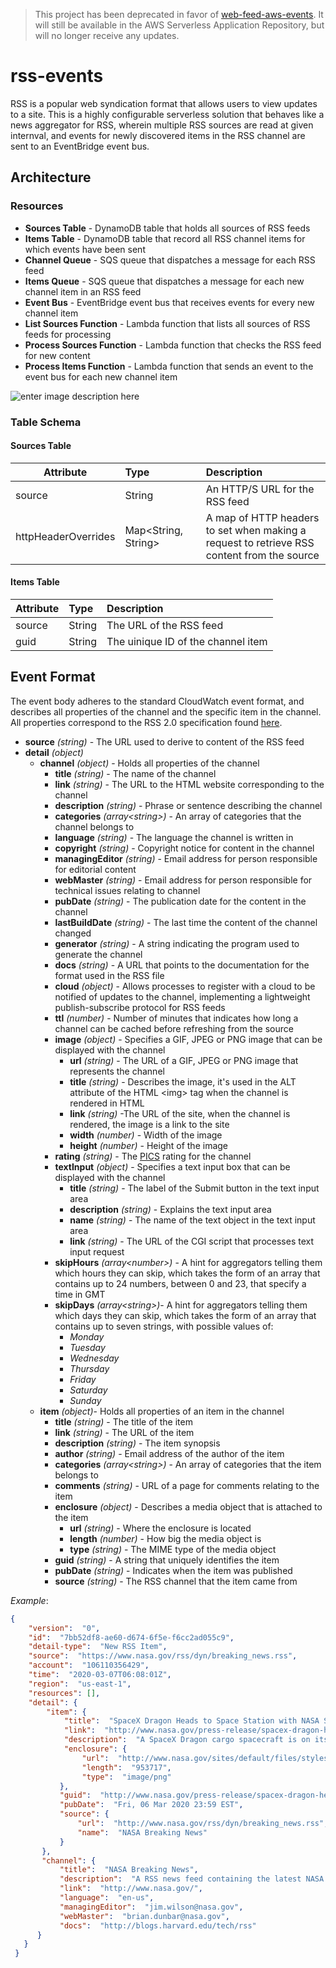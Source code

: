 > This project has been deprecated in favor of [web-feed-aws-events](https://github.com/craigbailey-dev/web-feed-aws-events). It will still be available in the AWS Serverless Application Repository, but will no longer receive any updates. 

# rss-events

RSS is a popular web syndication format that allows users to view updates to a site. This is a highly configurable serverless solution that behaves like a news aggregator for RSS, wherein multiple RSS sources are read at given internval, and events for newly discovered items in the RSS channel are sent to an EventBridge event bus. 

## Architecture

### Resources

  - **Sources Table** - DynamoDB table that holds all sources of RSS feeds
  - **Items Table** - DynamoDB table that record all RSS channel items for which events have been sent
  - **Channel Queue** - SQS queue that dispatches a message for each RSS feed
  - **Items Queue** - SQS queue that dispatches a message for each new channel item in an RSS feed
  - **Event Bus** - EventBridge event bus that receives events for every new channel item
  - **List Sources Function** - Lambda function that lists all sources of RSS feeds for processing
  - **Process Sources Function** - Lambda function that checks the RSS feed for new content
  - **Process Items Function** - Lambda function that sends an event to the event bus for each new channel item


![enter image description here](https://d50daux61fgb.cloudfront.net/rss-events/solution-architecture.png)


### Table Schema

#### Sources Table

| Attribute           | Type                | Description                                                                                    |
| ------------------- |:--------------------| :----------------------------------------------------------------------------------------------|
| source              | String              | An HTTP/S URL for  the RSS feed                                                                |
| httpHeaderOverrides | Map<String, String> | A map of HTTP headers to set when making a<br>request to retrieve RSS content from the source  |

#### Items Table

| Attribute      | Type                | Description                                                                                    |
| ---------------|:--------------------| :----------------------------------------------------------------------------------------------|
| source         | String              | The URL of the RSS feed                                                                        |
| guid 		     | String              | The uinique ID of the channel item                                                             |


## Event Format

The event body adheres to the standard CloudWatch event format, and describes all properties of the channel and the specific item in the channel. All properties correspond to the RSS 2.0 specification found [here]([https://cyber.harvard.edu/rss/rss.html](https://cyber.harvard.edu/rss/rss.html)). 

 - **source** *(string)* - The URL used to derive to content of the RSS feed
 - **detail** *(object)* 
	 - **channel** *(object)* - Holds all properties of the channel
		 - **title** *(string)* - The name of the channel
		 - **link** *(string)* - The URL to the HTML website corresponding to the channel
		 - **description** *(string)* - Phrase or sentence describing the channel 
		 - **categories** *(array&lt;string&gt;)* - An array of categories that the channel belongs to
		 - **language** *(string)* - The language the channel is written in
		 - **copyright** *(string)* - Copyright notice for content in the channel
		 - **managingEditor** *(string)* - Email address for person responsible for editorial content
		 - **webMaster** *(string)* - Email address for person responsible for technical issues relating to channel
		 - **pubDate** *(string)* - The publication date for the content in the channel
		 - **lastBuildDate** *(string)* - The last time the content of the channel changed
		 - **generator** *(string)* - A string indicating the program used to generate the channel
		 - **docs** *(string)* - A URL that points to the documentation for the format used in the RSS file
		 - **cloud** *(object)* - Allows processes to register with a cloud to be notified of updates to the channel, implementing a lightweight publish-subscribe protocol for RSS feeds
		 - **ttl** *(number)* - Number of minutes that indicates how long a channel can be cached before refreshing from the source
		 - **image** *(object)* - Specifies a GIF, JPEG or PNG image that can be displayed with the channel
			 - **url** *(string)* - The URL of a GIF, JPEG or PNG image that represents the channel
			 - **title** *(string)* - Describes the image, it's used in the ALT attribute of the HTML &lt;img&gt; tag when the channel is rendered in HTML
			 - **link** *(string)* -The URL of the site, when the channel is rendered, the image is a link to the site
			 - **width** *(number)* - Width of the image
			 - **height** *(number)* - Height of the image
		- **rating** *(string)* - The [PICS](http://www.w3.org/PICS/) rating for the channel
		- **textInput** *(object)* - Specifies a text input box that can be displayed with the channel
			- **title** *(string)* - The label of the Submit button in the text input area
			- **description** *(string)* - Explains the text input area
			- **name** *(string)* - The name of the text object in the text input area
			- **link** *(string)* - The URL of the CGI script that processes text input request
		- **skipHours** *(array&lt;number&gt;)* - A hint for aggregators telling them which hours they can skip, which takes the form of an array that contains up to 24 numbers, between 0 and 23, that specify a time in GMT 
		- **skipDays** *(array&lt;string&gt;)*- A hint for aggregators telling them which days they can skip, which takes the form of an array that contains up to seven strings, with possible values of:
			- *Monday*
			- *Tuesday*
			- *Wednesday*
			- *Thursday*
			- *Friday*
			- *Saturday*
			- *Sunday*
	 - **item** *(object)*- Holds all properties of an item in the channel
		 - **title** *(string)* - The title of the item
		 - **link** *(string)* - The URL of the item
		 - **description** *(string)* - The item synopsis
		 - **author** *(string)* - Email address of the author of the item
		 - **categories** *(array&lt;string&gt;)* - An array of categories that the item belongs to
		 - **comments** *(string)* - URL of a page for comments relating to the item
		 - **enclosure** *(object)* - Describes a media object that is attached to the item
			 - **url** *(string)* - Where the enclosure is located
			 - **length** *(number)* - How big the media object is
			 - **type** *(string)* - The MIME type of the media object
		 - **guid** *(string)* - A string that uniquely identifies the item
		 - **pubDate** *(string)* - Indicates when the item was published
		 - **source** *(string)* - The RSS channel that the item came from

  

*Example*:

   ```json
   { 
	   "version":  "0", 
	   "id":  "7bb52df8-ae60-d674-6f5e-f6cc2ad055c9", 
	   "detail-type":  "New RSS Item", 
	   "source":  "https://www.nasa.gov/rss/dyn/breaking_news.rss", 
	   "account":  "106110356429", 
	   "time":  "2020-03-07T06:08:01Z", 
	   "region":  "us-east-1", 
	   "resources": [], 
	   "detail": { 
		   "item": { 
			   "title":  "SpaceX Dragon Heads to Space Station with NASA Science, Cargo", 
			   "link":  "http://www.nasa.gov/press-release/spacex-dragon-heads-to-space-station-with-nasa-science-cargo-1", 
			   "description":  "A SpaceX Dragon cargo spacecraft is on its way to the International Space Station after launching at 11:50 p.m. EST Friday. Dragon will deliver more than 4,300 pounds of NASA cargo and science investigations, including a new science facility scheduled to be installed to the outside of the station during a spacewalk this spring.", 
			   "enclosure": { 
				   "url":  "http://www.nasa.gov/sites/default/files/styles/1x1_cardfeed/public/thumbnails/image/spx_launch_0.png?itok=jlsrAtrt", 
				   "length":  "953717", 
				   "type":  "image/png"
			  }, 
			  "guid":  "http://www.nasa.gov/press-release/spacex-dragon-heads-to-space-station-with-nasa-science-cargo-1", 
			  "pubDate":  "Fri, 06 Mar 2020 23:59 EST", 
			  "source": { 
				  "url":  "http://www.nasa.gov/rss/dyn/breaking_news.rss", 
				  "name":  "NASA Breaking News" 
			  } 
		  }, 
		  "channel": { 
			  "title":  "NASA Breaking News", 
			  "description":  "A RSS news feed containing the latest NASA news articles and press releases.", 
			  "link":  "http://www.nasa.gov/", 
			  "language":  "en-us", 
			  "managingEditor":  "jim.wilson@nasa.gov", 
			  "webMaster":  "brian.dunbar@nasa.gov", 
			  "docs":  "http://blogs.harvard.edu/tech/rss" 
		 } 
	  } 
	}